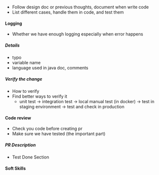 
- Follow design doc or previous thoughts, document when write code
- List different cases, handle them in code, and test them


#### Logging
- Whether we have enough logging especially when error happens 

##### Details
- typo
- variable name
- language used in java doc, comments

##### Verify the change
- How to verify
- Find better ways to verify it
  * unit test -> integration test -> local manual test (in docker) -> test in staging environment -> test and check in production 

#### Code review
- Check you code before creating pr
- Make sure we have tested (the important part)
##### PR Description
- Test Done Section

#### Soft Skills


